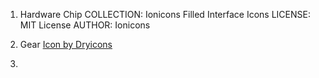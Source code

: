 
1. Hardware Chip
COLLECTION: Ionicons Filled Interface Icons
LICENSE: MIT License
AUTHOR: Ionicons

2. Gear
<a href='https://dryicons.com/free-icons/gears'> Icon by Dryicons </a>

3. 